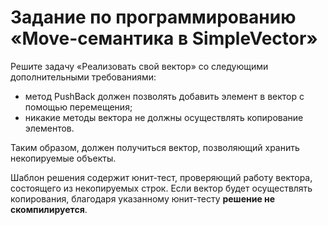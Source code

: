 # Задание по программированию «Move-семантика в SimpleVector»

Решите задачу «Реализовать свой вектор» со следующими дополнительными требованиями:
- метод PushBack должен позволять добавить элемент в вектор с помощью перемещения;
- никакие методы вектора не должны осуществлять копирование элементов.

Таким образом, должен получиться вектор, позволяющий хранить некопируемые объекты.

Шаблон решения содержит юнит-тест, проверяющий работу вектора, состоящего из некопируемых строк. Если вектор будет осуществлять копирования, благодаря указанному юнит-тесту **решение не скомпилируется**.

